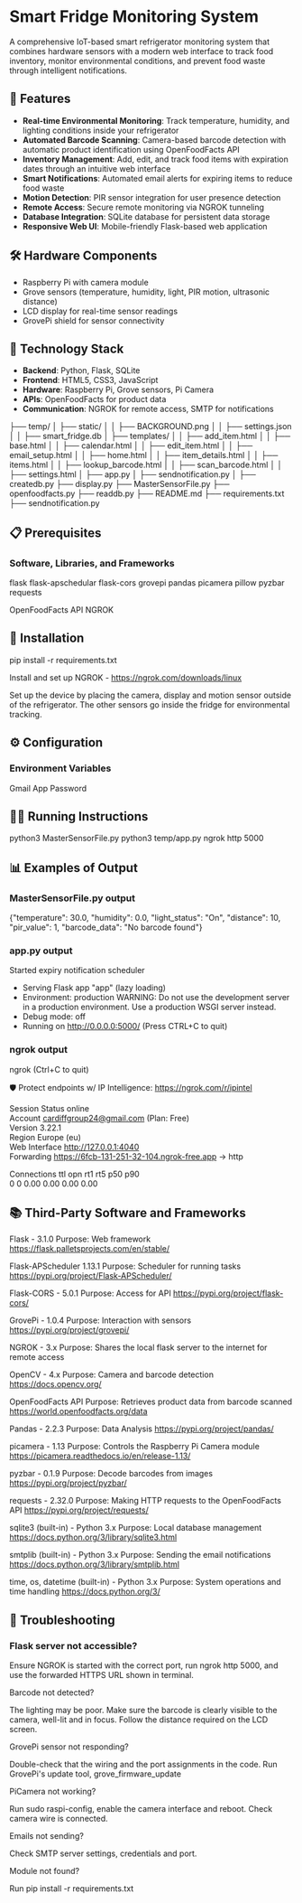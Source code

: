# Smart Fridge Monitoring System

A comprehensive IoT-based smart refrigerator monitoring system that combines hardware sensors with a modern web interface to track food inventory, monitor environmental conditions, and prevent food waste through intelligent notifications.

## 🌟 Features

- **Real-time Environmental Monitoring**: Track temperature, humidity, and lighting conditions inside your refrigerator
- **Automated Barcode Scanning**: Camera-based barcode detection with automatic product identification using OpenFoodFacts API
- **Inventory Management**: Add, edit, and track food items with expiration dates through an intuitive web interface
- **Smart Notifications**: Automated email alerts for expiring items to reduce food waste
- **Motion Detection**: PIR sensor integration for user presence detection
- **Remote Access**: Secure remote monitoring via NGROK tunneling
- **Database Integration**: SQLite database for persistent data storage
- **Responsive Web UI**: Mobile-friendly Flask-based web application

## 🛠️ Hardware Components

- Raspberry Pi with camera module
- Grove sensors (temperature, humidity, light, PIR motion, ultrasonic distance)
- LCD display for real-time sensor readings
- GrovePi shield for sensor connectivity

## 🚀 Technology Stack

- **Backend**: Python, Flask, SQLite
- **Frontend**: HTML5, CSS3, JavaScript
- **Hardware**: Raspberry Pi, Grove sensors, Pi Camera
- **APIs**: OpenFoodFacts for product data
- **Communication**: NGROK for remote access, SMTP for notifications

├── temp/
│   ├── static/
│   │   ├── BACKGROUND.png
│   │   ├── settings.json
│   │   ├── smart_fridge.db
│   ├── templates/
│   │   ├── add_item.html
│   │   ├── base.html
│   │   ├── calendar.html
│   │   ├── edit_item.html
│   │   ├── email_setup.html
│   │   ├── home.html
│   │   ├── item_details.html
│   │   ├── items.html
│   │   ├── lookup_barcode.html
│   │   ├── scan_barcode.html
│   │   ├── settings.html
│   ├── app.py
│   ├── sendnotification.py
│
├── createdb.py
├── display.py
├── MasterSensorFile.py
├── openfoodfacts.py
├── readdb.py
├── README.md
├── requirements.txt
├── sendnotification.py

## 📋 Prerequisites

### Software, Libraries, and Frameworks

flask
flask-apschedular
flask-cors
grovepi
pandas
picamera
pillow
pyzbar
requests

OpenFoodFacts API
NGROK

## 🚀 Installation 

pip install -r requirements.txt

Install and set up NGROK - https://ngrok.com/downloads/linux

Set up the device by placing the camera, display and motion sensor outside of the refrigerator. The other sensors go inside the fridge for environmental tracking. 

## ⚙️ Configuration

### Environment Variables

Gmail App Password 

## 🏃‍♂️ Running Instructions 

python3 MasterSensorFile.py
python3 temp/app.py
ngrok http 5000

## 📊 Examples of Output

### MasterSensorFile.py output
{"temperature": 30.0, "humidity": 0.0, "light_status": "On", "distance": 10, "pir_value": 1, "barcode_data": "No barcode found"}

### app.py output
Started expiry notification scheduler
 * Serving Flask app "app" (lazy loading)
 * Environment: production
   WARNING: Do not use the development server in a production environment.
   Use a production WSGI server instead.
 * Debug mode: off
 * Running on http://0.0.0.0:5000/ (Press CTRL+C to quit)

### ngrok output

ngrok                                                           (Ctrl+C to quit)
                                                                               
🛡️ Protect endpoints w/ IP Intelligence: https://ngrok.com/r/ipintel            
                                                                               
Session Status                online                                            
Account                       cardiffgroup24@gmail.com (Plan: Free)            
Version                       3.22.1                                            
Region                        Europe (eu)                                      
Web Interface                 http://127.0.0.1:4040                            
Forwarding                    https://6fcb-131-251-32-104.ngrok-free.app -> http
                                                                               
Connections                   ttl     opn     rt1     rt5     p50     p90      
                              0       0       0.00    0.00    0.00    0.00  

## 📚 Third-Party Software and Frameworks

Flask - 3.1.0
Purpose: Web framework 
https://flask.palletsprojects.com/en/stable/

Flask-APScheduler 1.13.1
Purpose: Scheduler for running tasks
https://pypi.org/project/Flask-APScheduler/

Flask-CORS - 5.0.1
Purpose: Access for API
https://pypi.org/project/flask-cors/

GrovePi - 1.0.4
Purpose: Interaction with sensors 
https://pypi.org/project/grovepi/

NGROK - 3.x
Purpose: Shares the local flask server to the internet for remote access

OpenCV - 4.x
Purpose: Camera and barcode detection 
https://docs.opencv.org/

OpenFoodFacts API 
Purpose: Retrieves product data from barcode scanned
https://world.openfoodfacts.org/data

Pandas - 2.2.3
Purpose: Data Analysis
https://pypi.org/project/pandas/ 

picamera - 1.13
Purpose: Controls the Raspberry Pi Camera module
https://picamera.readthedocs.io/en/release-1.13/

pyzbar - 0.1.9
Purpose: Decode barcodes from images
https://pypi.org/project/pyzbar/

requests - 2.32.0
Purpose: Making HTTP requests to the OpenFoodFacts API
https://pypi.org/project/requests/

sqlite3 (built-in) - Python 3.x
Purpose: Local database management 
https://docs.python.org/3/library/sqlite3.html

smtplib (built-in) - Python 3.x
Purpose: Sending the email notifications 
https://docs.python.org/3/library/smtplib.html

time, os, datetime (built-in) - Python 3.x
Purpose: System operations and time handling
https://docs.python.org/3/

## 🔧 Troubleshooting

### Flask server not accessible? 

Ensure NGROK is started with the correct port, run ngrok http 5000, and use the forwarded HTTPS URL shown in terminal.

Barcode not detected? 

The lighting may be poor. Make sure the barcode is clearly visible to the camera, well-lit and in focus. Follow the distance required on the LCD screen.

GrovePi sensor not responding? 

Double-check that the wiring and the port assignments in the code. Run GrovePi's update tool, grove_firmware_update

PiCamera not working? 

Run sudo raspi-config, enable the camera interface and reboot. Check camera wire is connected. 

Emails not sending? 

Check SMTP server settings, credentials and port.

Module not found?

Run pip install -r requirements.txt

